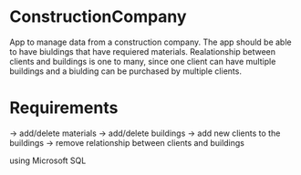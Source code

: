 # ConstructionCompany



App to manage data from a construction company. The app should be able to have biuldings that have requiered materials.
Realationship between clients and buildings is one to many, since one client can have multiple buildings and a biulding can be purchased by multiple clients.


# Requirements

-> add/delete materials
-> add/delete buildings
-> add new clients to the buildings
-> remove relationship between clients and buildings


using Microsoft SQL
